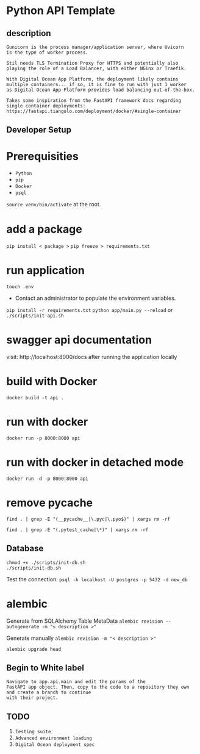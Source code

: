 # Python API Template
## description
```
Gunicorn is the process manager/application server, where Uvicorn
is the type of worker process. 

Stil needs TLS Termination Proxy for HTTPS and potentially also playing the role of a Load Balancer, with either NGinx or Traefik.

With Digital Ocean App Platform, the deployment likely contains multiple containers... if so, it is fine to run with just 1 worker
as Digital Ocean App Platform provides load balancing out-of-the-box.

Takes some inspiration from the FastAPI framework docs regarding single container deployments:  https://fastapi.tiangolo.com/deployment/docker/#single-container
```

## Developer Setup
# Prerequisities
- `Python`
- `pip`
- `Docker`
- `psql`

`source venv/bin/activate` at the root.

# add a package
`pip install < package >`
`pip freeze > requirements.txt`
 
# run application
`touch .env`

- Contact an administrator to populate the environment variables.

`pip install -r requirements.txt`
`python app/main.py --reload` or `./scripts/init-api.sh`

# swagger api documentation
visit: http://localhost:8000/docs after running the application locally

# build with Docker
`docker build -t api .`

# run with docker
`docker run -p 8000:8000 api`

# run with docker in detached mode
`docker run -d -p 8000:8000 api`

# remove pycache
```
find . | grep -E "(__pycache__|\.pyc|\.pyo$)" | xargs rm -rf
```
```
find . | grep -E "(.pytest_cache|\*)" | xargs rm -rf
```
## Database
```
chmod +x ./scripts/init-db.sh
./scripts/init-db.sh
```
Test the connection:
`psql -h localhost -U postgres -p 5432 -d new_db`

# alembic
Generate from SQLAlchemy Table MetaData
`alembic revision --autogenerate -m "< description >"`

Generate manually
`alembic revision -m "< description >"`

`alembic upgrade head`

## Begin to White label
```
Navigate to app.api.main and edit the params of the
FastAPI app object. Then, copy to the code to a repository they own and create a branch to continue
with their project.
```

## TODO
1. `Testing suite`
2. `Advanced environment loading`
3. `Digital Ocean deployment spec`
